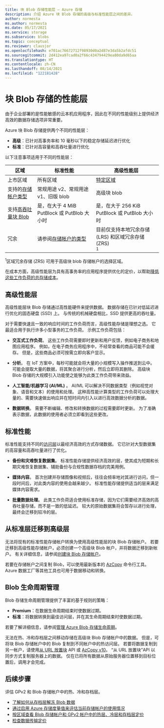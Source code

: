 ```yaml
---
title: 块 Blob 存储性能层 — Azure 存储
description: 介绍 Azure 块 Blob 存储的高级与标准性能层之间的差异。
author: normesta
ms.author: normesta
ms.date: 05/17/2021
ms.service: storage
ms.subservice: blobs
ms.topic: conceptual
ms.reviewer: clausjor
ms.openlocfilehash: e701ac76672712f98930d0a2d87e3da5b2afdc51
ms.sourcegitcommit: 2d412ea97cad0a2f66c434794429ea80da9d65aa
ms.translationtype: HT
ms.contentlocale: zh-CN
ms.lasthandoff: 08/14/2021
ms.locfileid: "122181428"
---
```

# <a name="performance-tiers-for-block-blob-storage"></a>块 Blob 存储的性能层

由于企业部署的是性能敏感的云本机应用程序，因此在不同的性能级别上提供经济高效的数据存储选项非常重要。

Azure 块 Blob 存储提供两个不同的性能层：

- **高级**：已针对高事务率和 10 毫秒以下的稳定存储延迟进行优化
- **标准**：已针对高容量和高吞吐量进行优化

以下注意事项适用于不同的性能层：

| 区域 | 标准性能 | 高级性能层 |
|--|--|--|
| 上市区域 | 所有区域 | [特定区域](https://azure.microsoft.com/global-infrastructure/services/?products=storage) |
| 支持的[存储帐户类型](../common/storage-account-overview.md#types-of-storage-accounts) | 常规用途 v2、常规用途 v1、旧版 blob | 高级块 blob |
| 支持[高吞吐量块 Blob](https://azure.microsoft.com/blog/high-throughput-with-azure-blob-storage/) | 是，在大于 4 MiB PutBlock 或 PutBlob 大小时 | 是，在大于 256 KiB PutBlock 或 PutBlob 大小时 |
| 冗余 | 请参阅[存储帐户的类型](../common/storage-account-overview.md#types-of-storage-accounts) | 目前仅支持本地冗余存储 (LRS) 和区域冗余存储 (ZRS)<div role="complementary" aria-labelledby="zone-redundant-storage"><sup>1</sup></div> |

<div id="zone-redundant-storage"><sup>1</sup>区域冗余存储 (ZRS) 可用于高级块 blob 存储帐户的选择区域。</div>

在成本方面，高级性能层为具有高事务率的应用程序提供优化的定价，以帮助[降低这些工作负荷的总存储成本](https://azure.microsoft.com/blog/reducing-overall-storage-costs-with-azure-premium-blob-storage/)。

## <a name="premium-performance"></a>高级性能层

高级性能层块 Blob 存储通过高性能硬件来提供数据。 数据存储在已针对低延迟进行优化的固态硬盘 (SSD) 上。 与传统的机械硬盘相比，SSD 提供更高的吞吐量。

对于需要快速且一致的响应时间的工作负荷而言，高级性能存储是理想之选。 它最适合用于执行许多小型事务的工作负荷。 示例工作负荷包括：

- **交互式工作负荷**。 这些工作负荷需要即时更新和用户反馈，例如电子商务和地图应用程序。 例如，在电子商务应用程序中，不经常查看的商品可能不会缓存。 但是，这些商品必须可按需立即向客户显示。

- **分析**。 在 IoT 方案中，每秒可能就会将大量的小规模写入操作推送到云中。 可能会提取大量的数据，将其聚合进行分析，然后立即将其删除。 高级块 Blob 存储的大规模引入功能使之能够为此类工作负荷带来效益。

- **人工智能/机器学习 (AI/ML)** 。 AI/ML 可以解决不同数据类型（例如视觉对象、语音和文本）的使用和处理。 这种高性能计算类型的工作负荷可以处理大量的、需要快速做出响应并在短时间内引入以进行高效数据分析的数据。

- **数据转换**。 需要不断编辑、修改和转换数据的过程需要即时更新。 为了准确表示数据，此数据的使用者必须立即看到这些更改。

## <a name="standard-performance"></a>标准性能

标准性能支持不同的[访问层](storage-blob-storage-tiers.md)以最经济高效的方式存储数据。 它已针对大型数据集的高容量和高吞吐量进行了优化。

- **备份和灾难恢复数据集**。 标准性能存储提供经济高效的层，使其成为短期和长期灾难恢复数据集、辅助备份与合规性数据存档的完美用例。

- **媒体内容**。 首次创建并存储图像和视频后，往往会频率地对其进行访问，但一段时间后，对此类内容的使用会越来越少。 标准性能存储提供适当的层来满足媒体内容需求。 

- **批量数据处理**。 此类工作负荷适合使用标准存储，因为它们需要经济高效的高吞吐量存储，而不是一致的低延迟。 较大的原始数据集将会暂存以进行处理，最终会迁移到较冷的层。

## <a name="migrate-from-standard-to-premium"></a>从标准层迁移到高级层

无法将现有的标准性能存储帐户转换为使用高级性能层的块 Blob 存储帐户。 若要迁移到高级性能存储帐户，必须创建一个高级块 Blob 帐户，并将数据迁移到新帐户。 有关详细信息，请参阅[创建块 Blob 存储帐户](../common/storage-account-create.md)。

若要在存储帐户之间复制 Blob，可以使用最新版本的 [AzCopy](../common/storage-use-azcopy-v10.md#transfer-data) 命令行工具。 Azure 数据工厂等其他工具也可用于数据移动和转换。

## <a name="blob-lifecycle-management"></a>Blob 生命周期管理

Blob 存储生命周期管理提供了丰富的基于规则的策略：

- **Premium**：在数据生命周期结束时使数据过期。
- **标准**：将数据转换到最佳访问层，并在其生命周期结束时使数据过期。

若要了解详细信息，请参阅[管理 Azure Blob 存储生命周期](storage-lifecycle-management-concepts.md)。

无法在热、冷和存档层之间移动存储在高级块 Blob 存储帐户中的数据。 但是，可将块 Blob 存储帐户中的 Blob 复制到不同帐户中的热访问层。 若要将数据复制到另一帐户，请使用[从 URL 放置块](/rest/api/storageservices/put-block-from-url) API 或 [AzCopy v10](../common/storage-use-azcopy-v10.md)。 “从 URL 放置块”API 以同步方式复制服务器上的数据。 仅在已将所有数据从原始服务器位置移到目标位置后，调用才会完成。

## <a name="next-steps"></a>后续步骤

评估 GPv2 和 Blob 存储帐户中的热、冷和存档层。

- [了解如何从存档层解冻 Blob 数据](archive-rehydrate-overview.md)
- [通过启用 Azure 存储度量值来评估当前存储帐户的使用情况](./monitor-blob-storage.md)
- [按区域查看 Blob 存储帐户和 GPv2 帐户中的热层、冷层和存档层定价](https://azure.microsoft.com/pricing/details/storage/)
- [检查数据传输定价](https://azure.microsoft.com/pricing/details/data-transfers/)